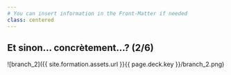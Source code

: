 ```yaml
---
# You can insert information in the Front-Matter if needed
class: centered
---
```

## Et sinon... concrètement...? (2/6)

![branch_2]({{ site.formation.assets.url }}{{ page.deck.key }}/branch_2.png)
